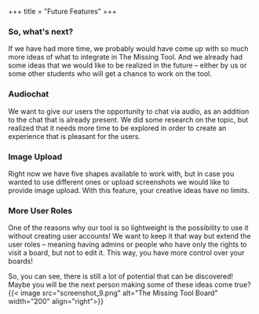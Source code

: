 +++
title = "Future Features"
+++



### So, what's next?


If we have had more time, we probably would have come up with so much more ideas of what to integrate in The Missing Tool. And we already had some ideas that we would like to be realized in the future – either by us or some other students who will get a chance to work on the tool.



### Audiochat

We want to give our users the opportunity to chat via audio, as an addition to the chat that is already present. We did some research on the topic, but realized that it needs more time to be explored in order to create an experience that is pleasant for the users.

### Image Upload

Right now we have five shapes available to work with, but in case you wanted to use different ones or upload screenshots we would like to provide image upload. With this feature, your creative ideas have no limits.

### More User Roles

One of the reasons why our tool is so lightweight is the possibility to use it without creating user accounts! We want to keep it that way but extend the user roles – meaning having admins or people who have only the rights to visit a board, but not to edit it. This way, you have more control over your boards!


So, you can see, there is still a lot of potential that can be discovered! Maybe you will be the next person making some of these ideas come true?
{{< image src="screenshot_9.png" alt="The Missing Tool Board"  width="200" align="right">}}
